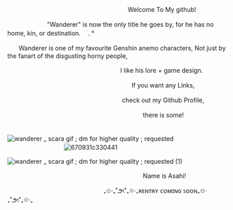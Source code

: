 
  ㅤㅤㅤㅤㅤㅤㅤㅤㅤㅤㅤㅤㅤㅤㅤㅤㅤㅤㅤ ㅤㅤWelcome To My github!



ㅤㅤㅤㅤㅤㅤㅤ"Wanderer" is now the only title he goes by, for he has no home, kin, or destination.ㅤׁ . °

ㅤㅤWanderer is one of my favourite Genshin anemo characters, Not just by the fanart of the disgusting horny people,

ㅤㅤㅤㅤㅤㅤㅤㅤㅤㅤㅤㅤㅤㅤㅤㅤㅤㅤㅤㅤI like his lore + game design.

ㅤㅤㅤㅤㅤㅤㅤㅤㅤㅤㅤㅤㅤㅤㅤㅤㅤㅤㅤㅤㅤㅤIf you want any Links, 

ㅤㅤㅤㅤㅤㅤㅤㅤㅤㅤㅤㅤㅤㅤㅤㅤㅤㅤㅤㅤ check out my Github Profile,

ㅤㅤㅤㅤㅤㅤㅤㅤㅤㅤㅤㅤㅤㅤㅤㅤㅤㅤㅤㅤㅤㅤㅤㅤthere is some!



ㅤㅤㅤㅤㅤㅤㅤㅤㅤㅤㅤㅤㅤㅤ![wanderer _ scara gif ; dm for higher quality ; requested](https://github.com/user-attachments/assets/d421ecb8-5f37-4a0b-97c1-85a38fc44182)
ㅤㅤㅤㅤㅤㅤㅤㅤㅤㅤㅤㅤㅤㅤㅤㅤㅤㅤㅤ![670931c330441](https://github.com/user-attachments/assets/cb2bbb8d-51d7-4dc9-847f-1c5ab1006570)


![wanderer _ scara gif ; dm for higher quality ; requested (1)](https://github.com/user-attachments/assets/58bfba6e-2858-4326-a6a8-d8cb0e8622a6)


ㅤㅤㅤㅤㅤㅤㅤㅤㅤㅤㅤㅤㅤㅤㅤㅤㅤㅤㅤㅤㅤㅤㅤㅤName is Asahi!

ㅤㅤㅤㅤㅤㅤㅤㅤㅤㅤㅤㅤㅤㅤㅤㅤㅤ₊✩‧₊˚౨ৎ˚₊✩‧₊ʀᴇɴᴛʀʏ ᴄᴏᴍɪɴɢ ꜱᴏᴏɴ₊✩‧₊˚౨ৎ˚₊✩‧₊
